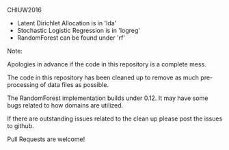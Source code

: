 CHIUW2016

* Latent Dirichlet Allocation is in 'lda'
* Stochastic Logistic Regression is in 'logreg'
* RandomForest can be found under 'rf'

Note:

Apologies in advance if the code in this repository
is a complete mess.

The code in this repository has been cleaned up to remove
as much pre-processing of data files as possible.

The RandomForest implementation builds under 0.12. It may
have some bugs related to how domains are utilized.

If there are outstanding issues related to the clean up
please post the issues to github.

Pull Requests are welcome!
